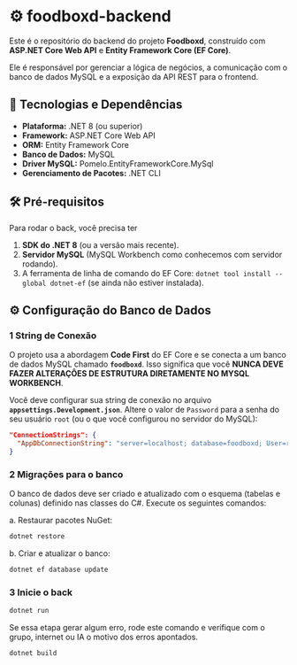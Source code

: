 # ⚙️ foodboxd-backend

Este é o repositório do backend do projeto **Foodboxd**, construído com **ASP.NET Core Web API** e **Entity Framework Core (EF Core)**.

Ele é responsável por gerenciar a lógica de negócios, a comunicação com o banco de dados MySQL e a exposição da API REST para o frontend.

## 🚀 Tecnologias e Dependências

* **Plataforma:** .NET 8 (ou superior)
* **Framework:** ASP.NET Core Web API
* **ORM:** Entity Framework Core
* **Banco de Dados:** MySQL
* **Driver MySQL:** Pomelo.EntityFrameworkCore.MySql
* **Gerenciamento de Pacotes:** .NET CLI

## 🛠️ Pré-requisitos

Para rodar o back, você precisa ter

1.  **SDK do .NET 8** (ou a versão mais recente).
2.  **Servidor MySQL** (MySQL Workbench como conhecemos com servidor rodando).
3.  A ferramenta de linha de comando do EF Core: `dotnet tool install --global dotnet-ef` (se ainda não estiver instalada).

## ⚙️ Configuração do Banco de Dados

### 1 String de Conexão

O projeto usa a abordagem **Code First** do EF Core e se conecta a um banco de dados MySQL chamado **`foodboxd`**.
Isso significa que você **NUNCA DEVE FAZER ALTERAÇÔES DE ESTRUTURA DIRETAMENTE NO MYSQL WORKBENCH**.

Você deve configurar sua string de conexão no arquivo **`appsettings.Development.json`**. Altere o valor de `Password` para a senha do seu usuário `root` (ou o que você configurou no servidor do MySQL):

```json
"ConnectionStrings": {
  "AppDbConnectionString": "server=localhost; database=foodboxd; User=root; Password=SENHA"
}
```

### 2 Migrações para o banco

O banco de dados deve ser criado e atualizado com o esquema (tabelas e colunas) definido nas classes do C#. Execute os seguintes comandos:

a. Restaurar pacotes NuGet:

```bash
dotnet restore
```

b. Criar e atualizar o banco:

```bash
dotnet ef database update
```

### 3 Inicie o back

```bash
dotnet run
```

Se essa etapa gerar algum erro, rode este comando e verifique com o grupo, internet ou IA o motivo dos erros apontados.
```bash
dotnet build
```